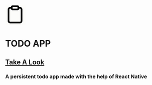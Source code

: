 <p>

<img src="https://github.com/tharun0120/TODO-JS/blob/main/assets/clipboard.gif" width="65" height="65"/>

# TODO APP

</p>

## <a href="" target="_blank">Take A Look</a>

### A persistent todo app made with the help of React Native

<p align="center">
 
</p>
